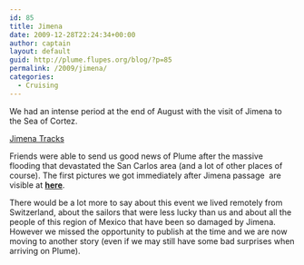 ```yaml
---
id: 85
title: Jimena
date: 2009-12-28T22:24:34+00:00
author: captain
layout: default
guid: http://plume.flupes.org/blog/?p=85
permalink: /2009/jimena/
categories:
  - Cruising
---
```

We had an intense period at the end of August with the visit of Jimena to the Sea of Cortez.

<a href="http://www.wunderground.com/hurricane/ep200913.asp" target="_blank">Jimena Tracks</a>

Friends were able to send us good news of Plume after the massive flooding that devastated the San Carlos area (and a lot of other places of course). The first pictures we got immediately after Jimena passage  are visible at **<a title="Plume Jimena Pictures" href="http://picasaweb.google.com/lorenzo.flueckiger/JimenaSanCarlos" target="_self">here</a>**.

There would be a lot more to say about this event we lived remotely from Switzerland, about the sailors that were less lucky than us and about all the people of this region of Mexico that have been so damaged by Jimena. However we missed the opportunity to publish at the time and we are now moving to another story (even if we may still have some bad surprises when arriving on Plume).